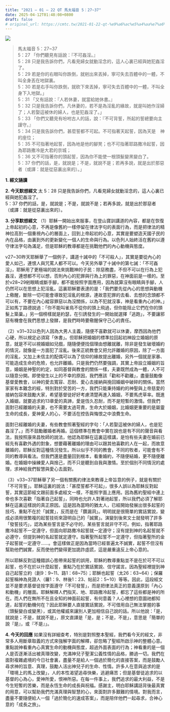 ```yaml
---
title: "2021 – 01 – 22 QT 馬太福音 5：27~37"
date: 2025-04-12T01:48:08+0800
draft: false
# original_url: https://cmtc.tw/2021-01-22-qt-%e9%a6%ac%e5%a4%aa%e7%a6%8f%e9%9f%b3-5%ef%bc%9a2737
---
```


![](/images/qt.jpg)
> 馬太福音 5：27\~37  
> 5：27 「你們聽見有話說：『不可姦淫。』  
> 5：28 只是我告訴你們，凡看見婦女就動淫念的，這人心裏已經與她犯姦淫了。  
> 5：29 若是你的右眼叫你跌倒，就剜出來丟掉，寧可失去百體中的一體，不叫全身丟在地獄裏。  
> 5：30 若是右手叫你跌倒，就砍下來丟掉，寧可失去百體中的一體，不叫全身下入地獄。」  
> 5：31 「又有話說：『人若休妻，就當給她休書。』  
> 5：32 只是我告訴你們，凡休妻的，若不是為淫亂的緣故，就是叫她作淫婦了；人若娶這被休的婦人，也是犯姦淫了。」  
> 5：33 「你們又聽見有吩咐古人的話，說：『不可背誓，所起的誓總要向主謹守。』  
> 5：34 只是我告訴你們，甚麼誓都不可起。不可指著天起誓，因為天是　神的座位；  
> 5：35 不可指著地起誓，因為地是他的腳凳；也不可指著耶路撒冷起誓，因為耶路撒冷是大君的京城；  
> 5：36 又不可指著你的頭起誓，因為你不能使一根頭髮變黑變白了。  
> 5：37 你們的話，是，就說是；不是，就說不是；若再多說，就是出於那惡者（或譯：就是從惡裏出來的）。」

**1. 經文誦讀**

**2.  今天默想經文**
太 5：28 只是我告訴你們，凡看見婦女就動淫念的，這人心裏已經與她犯姦淫了。  
5：37 你們的話，是，就說是；不是，就說不是；若再多說，就是出於那惡者（或譯：就是從惡裏出來的）。

**3. 分享默想經文**
（1）耶穌一開始出來服事，在登山寶訓講道的內容，都是在恢復上帝起初的心意，不再是像舊約一樣停留在律法字句的表面行為，而是把律法的精神拉高到一個重視內心的層面上，回到上帝起初的心意，其實是要塑造天國子民的內在品格，由裏到外的更新變化一個人的生命與行為。以色列人始終活在舊約以遵守律法字句為滿足，但是耶穌的教導都是在挑戰他們的內心動機與態度。

v27\~30昨天耶穌舉了一個例子，講道十誡中的「不可殺人」，其實是要從內心的愛人如己，連恨人與咒罵人都不可以。今天另外舉了十誡中的第七誡：「不可姦淫」，耶穌用了更極端的說法來挑戰神的子民：除惡務盡，不但不可以在行為上犯姦淫，連想都不可以想，否則內心的犯罪與行為上的罪惡，在神面前是一樣的。至於v28\~29剜眼睛或斷手腳，都不能按照字面應用，因為就算沒有眼睛與手腳，人仍然可以在思想上犯淫亂。這裏耶穌要表達的是：「我們要先從內心的思想與動機上儆醒，斷除一切可能會導致犯淫亂的根源，連故意犯罪的去看、去想的念頭都不可以有，不要在內心縱容罪惡以為沒關係，以為不犯就沒事，神是看重內心的神。」正如馬丁路德說過：「你不能叫雀鳥不從你的頭上飛過，但你能阻止它們在你的頭髮上築巢。」另一個榜樣就是約瑟，在引誘發生的一開始就選擇「逃跑」，不要讓邪惡有機會在我們思想上發酵，是我們時時要儆醒保守己心的責任。

（2）v31\~32以色列人因為大男人主義，隨便不喜歡就可以休妻，摩西因為他們心硬，所以規定必須寫「休書」。但耶穌把婚姻的標準拉回起初神設立婚姻的原意，就是不可以視婚姻如兒戲，隨隨便便找個理由想離就離，除非是發生破壞婚約的情況，就像是一方面犯了淫亂。後來正統教會又把允許離婚的原因，除了一方面的淫亂，又加上未信主的配偶可以為了信仰的緣故提出離婚，另外一個就是家暴、可能造成生命的危險，也允許離婚。只是我們仍然要強調，其實上帝設立婚姻的旨意，婚姻是神聖的約定，如同基督與教會的關係一樣，夫妻既然成為一體，人不可以隨意分開。即使發生以上的不幸的原因，我們應該「勸和不勸離」，盡量鼓勵像基督愛教會，以神的愛去寬容、忍耐、愛心去接納與挽回婚姻中破碎的關係。當然家家有本難念的經，特別對於受苦的一方，我們只能秉持婚約的神聖與上帝慈愛的接納包容來鼓勵大家，希望基督徒好好考慮清楚再進入婚姻，不要馬虎草率。既進入婚姻，就要追求約13章愛的真諦，愛是恆久忍耐，而不是短暫的激情。但我們面對已經離婚的夫妻，也不需要太過苛責，生命大於婚姻，比婚姻更重要的是屬靈生命的成長，愛神愛人的心，不要活在控告與悔恨之中浪費生命。

面對已經離婚的夫妻，有些教會照著聖經的字句：「人若娶這被休的婦人，也是犯姦淫了。」而不鼓勵離婚者再婚。這個標準在教會中實在說也是有不同的聲音與看法，我按照康來昌牧師的說法，他認為耶穌在這裏這樣講，是怕有些夫妻在婚前已經先有喜歡外遇的對象，想要藉著離婚的理由可以跟其他喜歡的人在一起，而故意離婚的，耶穌反對這種情況發生。所以似乎不同的教會，不同的牧者，可能會有不同的教導與看法。但我們還是盡量回到根本，看重婚約，不隨便結婚，更不隨便離婚。在婚姻中操練愛人與捨己，而不只是聽到自我與激情。至於個別不同情況的處理，求神給我們智慧與愛心去面對。

（3）v33\~37耶穌舉了另一個有關舊約律法來教導上帝旨意的例子，就是有關於「不可背誓」。耶穌這裏的說法：「甚麼誓都不可起」，很多人誤以為耶穌反對起誓，其實這節經文跟前面多處經文一樣，不能照字面上應用。因為舊約聖經中連上帝也多次喜歡「指著自己起誓」，同時也允許人對著祂起誓，所以我們必須了解耶穌在這裏這樣說的真正原因。這是因為當時的猶太人，已經開始發展出很多起誓的技巧，重點不在於「誠實」，反而是在「鑽漏洞」。明明就是很簡單的實話實說，變成必須用很繁複的起誓技術來證明自己的「誠實」。演變到後來文士就發明了許多「發誓技巧」，認為某些誓言是不必守的，某些誓言就非守不可。例如，指著耶路撒冷起誓不一定遵守，但面向耶路撒冷起誓就一定遵守；沒有提到神的名起誓就不必遵守，但提到神的名起誓就定遵守。指著聖所起誓不一定遵守，但指著聖所的金子起誓就一定遵守……。會這樣做正是因為當時已經普遍太不誠實，起誓不但沒有幫助他們誠實，反而使他們變得更加詭詐虛謊，這是嚴重違反上帝心意的。

所以耶穌反對這種錯誤心態帶來起誓的誤用，耶穌的教導重點並不是在於可不可以起誓，也不在於以什麼起誓，重點乃在於實話實說、信守諾言。因為聖經裡提到神自己起誓立約（創9：9\~11、路1：68\~75）；耶穌也起誓（太26：63\~64）；保羅起誓稱神為見證人（羅1：9、林後1：23、帖前2：5\~10）等等。因此，這段經文並不是要求基督徒按字面遵守「不可發誓」，而是把律法真正的意義還原到「內心和動機」的層面。耶穌解釋人們指天、地、耶路撒冷起誓，都忘了這些都是神的所在。而人們在無所不在且全知的神面前起誓，有何意義？人心裡想的意圖祂都知道，起誓的動機何在？因此耶穌要人直接實話實說，不可借用自己無法掌握的事（頭髮變白或變黑），或其他權威來讓別人更加相信自己說的話。所以他說：「是，就說是；不是，就說不是」，原文直譯是「是，是；不是，不是」，意思是「簡單的說『是』，或『不是』」。

**4. 今天的回應**
如果沒有詳細查考，特別是對照整本聖經，我們看今天的經文，非常多人用斷章取義的方式來強解字面的解釋，卻忽略了聖經所啟示神的整體心意。重點說神看重內心真實生命的動機與態度，超過外面表面的行為；神看重的是一個人是否逐漸活出被真理改變，充滿神兒子聖潔公義性情的品格，勝過一切。我們在面對複雜處境的今日社會裏，盡量不是給人一個過於簡化的直接答案，而是鼓勵人尋求神的旨意、真理，鼓勵人活出神兒子的生命、性情。許多人在意與追求的是「環境上的馬上改變」，人的本性渴望追尋快樂，逃避痛苦；但是基督徒追求的以基督的心為心，愛神所愛，恨神所惡。在每一件事上，我們追求的最大利益，不是今生短暫的苦樂，而是永恆生命的成長與祝福。感謝主，明白耶穌講話背後最真實的用意，可以幫助我們充滿真理與智慧的心，來面對許多艱難的情境。對我而言，盡量不要隨便給人一個「過於簡化的速成答案」，而是陪伴他們一起尋求，合神心意的「成長之旅」。
